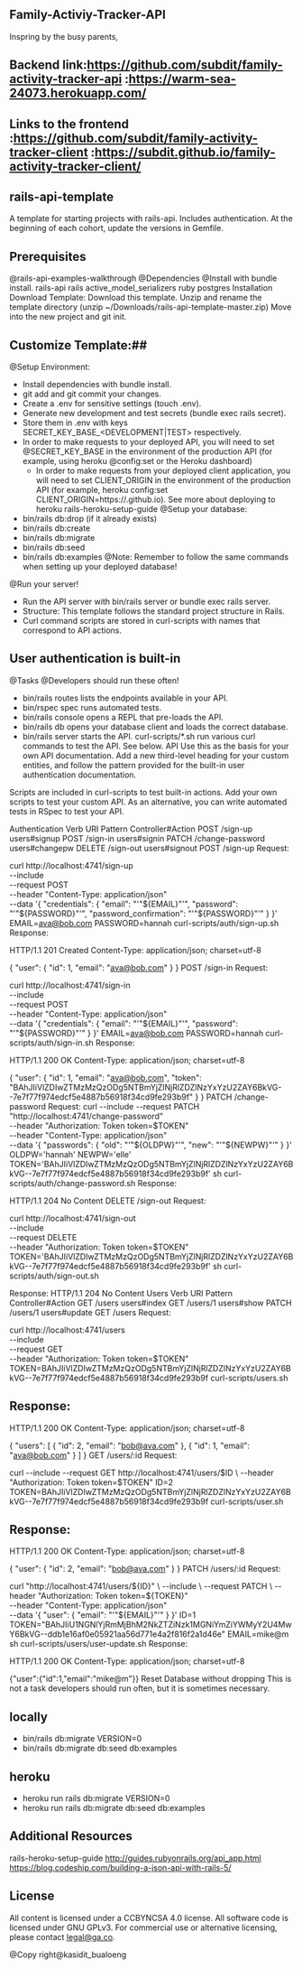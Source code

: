 ## Family-Activiy-Tracker-API ##
Inspring by the busy parents,

## Backend link:https://github.com/subdit/family-activity-tracker-api :https://warm-sea-24073.herokuapp.com/

## Links to the frontend :https://github.com/subdit/family-activity-tracker-client :https://subdit.github.io/family-activity-tracker-client/

## rails-api-template
A template for starting projects with rails-api. Includes authentication.
At the beginning of each cohort, update the versions in Gemfile.

## Prerequisites
 @rails-api-examples-walkthrough
 @Dependencies
 @Install with bundle install.
rails-api
rails
active_model_serializers
ruby
postgres
Installation
Download Template:
Download this template.
Unzip and rename the template directory (unzip ~/Downloads/rails-api-template-master.zip)
Move into the new project and git init.

## Customize Template:##
@Setup Environment:
 - Install dependencies with bundle install.
 - git add and git commit your changes.
 - Create a .env for sensitive settings (touch .env).
 - Generate new development and test secrets (bundle exec rails secret).
 - Store them in .env with keys SECRET_KEY_BASE_<DEVELOPMENT|TEST> respectively.
 - In order to make requests to your deployed API, you will need to set @SECRET_KEY_BASE in the environment of the production API (for example, using heroku @config:set or the Heroku dashboard)
   - In order to make requests from your deployed client application, you will need to set CLIENT_ORIGIN in the environment of the production API (for example, heroku config:set CLIENT_ORIGIN=https://<github-username>.github.io). See more about deploying to heroku rails-heroku-setup-guide
 @Setup your database:
  - bin/rails db:drop (if it already exists)
  - bin/rails db:create
  - bin/rails db:migrate
  - bin/rails db:seed
  - bin/rails db:examples
@Note: Remember to follow the same commands when setting up your deployed database!

@Run your server!
  - Run the API server with bin/rails server or bundle exec rails server.
  - Structure: This template follows the standard project structure in Rails.
  - Curl command scripts are stored in curl-scripts with names that correspond to API actions.

## User authentication is built-in ##
@Tasks
@Developers should run these often!
  - bin/rails routes lists the endpoints available in your API.
  - bin/rspec spec runs automated tests.
  - bin/rails console opens a REPL that pre-loads the API.
  - bin/rails db opens your database client and loads the correct database.
  - bin/rails server starts the API.
curl-scripts/*.sh run various curl commands to test the API. See below.
API
Use this as the basis for your own API documentation. Add a new third-level heading for your custom entities, and follow the pattern provided for the built-in user authentication documentation.

Scripts are included in curl-scripts to test built-in actions. Add your own scripts to test your custom API. As an alternative, you can write automated tests in RSpec to test your API.

Authentication
Verb	URI Pattern	Controller#Action
POST	/sign-up	users#signup
POST	/sign-in	users#signin
PATCH	/change-password	users#changepw
DELETE	/sign-out	users#signout
POST /sign-up
Request:

curl http://localhost:4741/sign-up \
  --include \
  --request POST \
  --header "Content-Type: application/json" \
  --data '{
    "credentials": {
      "email": "'"${EMAIL}"'",
      "password": "'"${PASSWORD}"'",
      "password_confirmation": "'"${PASSWORD}"'"
    }
  }'
EMAIL=ava@bob.com PASSWORD=hannah curl-scripts/auth/sign-up.sh
Response:

HTTP/1.1 201 Created
Content-Type: application/json; charset=utf-8

{
  "user": {
    "id": 1,
    "email": "ava@bob.com"
  }
}
POST /sign-in
Request:

curl http://localhost:4741/sign-in \
  --include \
  --request POST \
  --header "Content-Type: application/json" \
  --data '{
    "credentials": {
      "email": "'"${EMAIL}"'",
      "password": "'"${PASSWORD}"'"
    }
  }'
EMAIL=ava@bob.com PASSWORD=hannah curl-scripts/auth/sign-in.sh
Response:

HTTP/1.1 200 OK
Content-Type: application/json; charset=utf-8

{
  "user": {
    "id": 1,
    "email": "ava@bob.com",
    "token": "BAhJIiVlZDIwZTMzMzQzODg5NTBmYjZlNjRlZDZlNzYxYzU2ZAY6BkVG--7e7f77f974edcf5e4887b56918f34cd9fe293b9f"
  }
}
PATCH /change-password
Request:
curl --include --request PATCH "http://localhost:4741/change-password" \
  --header "Authorization: Token token=$TOKEN" \
  --header "Content-Type: application/json" \
  --data '{
    "passwords": {
      "old": "'"${OLDPW}"'",
      "new": "'"${NEWPW}"'"
    }
  }'
OLDPW='hannah' NEWPW='elle' TOKEN='BAhJIiVlZDIwZTMzMzQzODg5NTBmYjZlNjRlZDZlNzYxYzU2ZAY6BkVG--7e7f77f974edcf5e4887b56918f34cd9fe293b9f' sh curl-scripts/auth/change-password.sh
Response:

HTTP/1.1 204 No Content
DELETE /sign-out
Request:

curl http://localhost:4741/sign-out \
  --include \
  --request DELETE \
  --header "Authorization: Token token=$TOKEN"
TOKEN='BAhJIiVlZDIwZTMzMzQzODg5NTBmYjZlNjRlZDZlNzYxYzU2ZAY6BkVG--7e7f77f974edcf5e4887b56918f34cd9fe293b9f' sh curl-scripts/auth/sign-out.sh

Response:
HTTP/1.1 204 No Content
Users
Verb	URI Pattern	Controller#Action
GET	/users	users#index
GET	/users/1	users#show
PATCH	/users/1	users#update
GET /users
Request:

curl http://localhost:4741/users \
  --include \
  --request GET \
  --header "Authorization: Token token=$TOKEN"
TOKEN=BAhJIiVlZDIwZTMzMzQzODg5NTBmYjZlNjRlZDZlNzYxYzU2ZAY6BkVG--7e7f77f974edcf5e4887b56918f34cd9fe293b9f curl-scripts/users.sh

## Response: ##
HTTP/1.1 200 OK
Content-Type: application/json; charset=utf-8

{
  "users": [
    {
      "id": 2,
      "email": "bob@ava.com"
    },
    {
      "id": 1,
      "email": "ava@bob.com"
    }
  ]
}
GET /users/:id
Request:

curl --include --request GET http://localhost:4741/users/$ID \
  --header "Authorization: Token token=$TOKEN"
ID=2 TOKEN=BAhJIiVlZDIwZTMzMzQzODg5NTBmYjZlNjRlZDZlNzYxYzU2ZAY6BkVG--7e7f77f974edcf5e4887b56918f34cd9fe293b9f curl-scripts/user.sh

## Response: ##
HTTP/1.1 200 OK
Content-Type: application/json; charset=utf-8

{
  "user": {
    "id": 2,
    "email": "bob@ava.com"
  }
}
PATCH /users/:id
Request:

curl "http://localhost:4741/users/${ID}" \
  --include \
  --request PATCH \
  --header "Authorization: Token token=${TOKEN}" \
  --header "Content-Type: application/json" \
  --data '{
    "user": {
      "email": "'"${EMAIL}"'"
    }
  }'
ID=1 TOKEN="BAhJIiU1NGNlYjRmMjBhM2NkZTZiNzk1MGNiYmZiYWMyY2U4MwY6BkVG--ddb1e16af0e05921aa56d771e4a2f816f2a1d46e"
EMAIL=mike@m
sh curl-scripts/users/user-update.sh
Response:

HTTP/1.1 200 OK
Content-Type: application/json; charset=utf-8

{"user":{"id":1,"email":"mike@m"}}
Reset Database without dropping
This is not a task developers should run often, but it is sometimes necessary.

## locally ##
  - bin/rails db:migrate VERSION=0
  - bin/rails db:migrate db:seed db:examples

## heroku ##
  - heroku run rails db:migrate VERSION=0
  - heroku run rails db:migrate db:seed db:examples

## Additional Resources ##
rails-heroku-setup-guide
http://guides.rubyonrails.org/api_app.html
https://blog.codeship.com/building-a-json-api-with-rails-5/


## License ##
All content is licensed under a CC­BY­NC­SA 4.0 license.
All software code is licensed under GNU GPLv3. For commercial use or alternative licensing, please contact legal@ga.co.

@Copy right@kasidit_bualoeng
